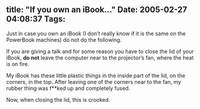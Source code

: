 title: "If you own an iBook..."
Date: 2005-02-27 04:08:37
Tags: 
---
<p>Just in case you own an iBook (I don&#8217;t really know if it is the same on the PowerBook machines) do not do the following.</p>
<p>If you are giving a talk and for some reason you have to close the lid of your iBook, <b>do not</b> leave the computer near to the projector&#8217;s fan, where the heat is on fire.</p>
<p>My iBook has these little plastic things in the inside part of the lid, on the corners, in the top. After leaving one of the corners near to the fan, my  rubber thing was f**ked up and completely fused.</p>
<p>Now, when closing the lid, this is crooked.</p>
<br/><br/>
